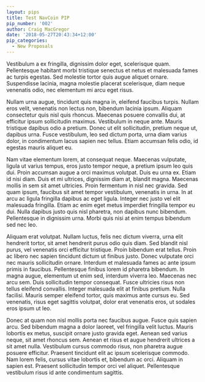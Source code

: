```yaml
---
layout: pips
title: Test NavCoin PIP
pip_number: '002'
author: Craig MacGregor
date: '2018-05-27T20:43:34+12:00'
pip_categories:
  - New Proposals
---
```

Vestibulum a ex fringilla, dignissim dolor eget, scelerisque quam. Pellentesque habitant morbi tristique senectus et netus et malesuada fames ac turpis egestas. Sed molestie tortor quis augue aliquet ornare. Suspendisse lacinia, magna molestie placerat scelerisque, diam neque venenatis odio, nec elementum mi arcu eget risus. 

<!--more-->

Nullam urna augue, tincidunt quis magna in, eleifend faucibus turpis. Nullam eros velit, venenatis non lectus non, bibendum lacinia ipsum. Aliquam consectetur quis nisl quis rhoncus. Maecenas posuere convallis dui, at efficitur ipsum sollicitudin maximus. Vestibulum in neque ante. Mauris tristique dapibus odio a pretium. Donec ut elit sollicitudin, pretium neque ut, dapibus urna. Fusce vestibulum, leo sed dictum porta, urna diam varius dolor, in condimentum lacus sapien nec tellus. Etiam accumsan felis odio, id egestas mauris aliquet eu.

Nam vitae elementum lorem, at consequat neque. Maecenas vulputate, ligula ut varius tempus, eros justo tempor neque, a pretium ipsum leo quis dui. Proin accumsan augue a orci maximus volutpat. Duis eu urna ex. Etiam id nisi diam. Duis et mi ultrices, dignissim diam at, blandit magna. Maecenas mollis in sem sit amet ultricies. Proin fermentum in nisl nec gravida. Sed quam ipsum, faucibus sit amet tempor vestibulum, venenatis in urna. In at arcu ac ligula fringilla dapibus ac eget ligula. Integer nec justo vel elit malesuada fringilla. Etiam ac enim eget metus imperdiet fringilla tempor eu dui. Nulla dapibus justo quis nisl pharetra, non dapibus nunc bibendum. Pellentesque in dignissim urna. Morbi quis nisi at enim tempus bibendum sed nec leo.

Aliquam erat volutpat. Nullam luctus, felis nec dictum viverra, urna elit hendrerit tortor, sit amet hendrerit purus odio quis diam. Sed blandit nisl purus, vel venenatis orci efficitur tristique. Proin bibendum erat tellus. Proin ac libero nec sapien tincidunt dictum ut finibus justo. Donec vulputate orci nec mauris sollicitudin ornare. Interdum et malesuada fames ac ante ipsum primis in faucibus. Pellentesque finibus lorem id pharetra bibendum. In magna augue, elementum ut enim sed, interdum viverra leo. Maecenas nec arcu sem. Duis sollicitudin tempor consequat. Fusce ultricies risus non tellus eleifend convallis. Integer malesuada elit at finibus pretium. Nulla facilisi. Mauris semper eleifend tortor, quis maximus ante cursus eu. Sed venenatis, risus eget sagittis volutpat, dolor erat venenatis eros, ut sodales eros ipsum ut leo.

Donec at quam non nisl mollis porta nec faucibus augue. Fusce quis sapien arcu. Sed bibendum magna a dolor laoreet, vel fringilla velit luctus. Mauris lobortis ex metus, suscipit ornare justo gravida eget. Aenean sed varius neque, sit amet rhoncus sem. Aenean et risus et augue hendrerit ultrices a sit amet nulla. Vestibulum cursus commodo risus, non pharetra augue posuere efficitur. Praesent tincidunt elit ac ipsum scelerisque commodo. Nam lorem felis, cursus vitae lobortis et, bibendum ac orci. Aliquam in sapien est. Praesent sollicitudin tempor orci vel aliquet. Pellentesque vestibulum risus id ante condimentum sagittis.
